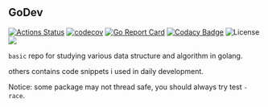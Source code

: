 #

## GoDev

[![Actions Status](https://github.com/Harold2017/godev/workflows/build/badge.svg)](https://github.com/Harold2017/godev/actions)
[![codecov](https://codecov.io/gh/Harold2017/godev/branch/master/graph/badge.svg)](https://codecov.io/gh/Harold2017/godev)
[![Go Report Card](https://goreportcard.com/badge/github.com/Harold2017/godev)](https://goreportcard.com/report/github.com/Harold2017/godev)
[![Codacy Badge](https://api.codacy.com/project/badge/Grade/e1db319c8011435eb58345e055031632)](https://www.codacy.com/manual/Harold2017/godev?utm_source=github.com&amp;utm_medium=referral&amp;utm_content=Harold2017/godev&amp;utm_campaign=Badge_Grade)
![License](https://img.shields.io/github/license/Harold2017/godev)
[![](https://godoc.org/github.com/Harold2017/godev?status.svg)](https://godoc.org/github.com/Harold2017/godev)

`basic` repo for studying various data structure and algorithm in golang.

others contains code snippets i used in daily development.

Notice: some package may not thread safe, you should always try test `-race`.
